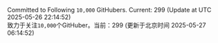 Committed to Following `10,000` GitHubers. Current: <!-- FOLLOWING_COUNT -->299<!-- FOLLOWING_COUNT --> (Update at UTC <!-- LAST_UPDATED -->2025-05-26 22:14:52<!-- LAST_UPDATED -->)<br>
致力于关注`10,000`个GitHuber。当前：<!-- FOLLOWING_COUNT -->299<!-- FOLLOWING_COUNT --> (更新于北京时间 <!-- LAST_UPDATED_CST -->2025-05-27 06:14:52<!-- LAST_UPDATED_CST -->)
